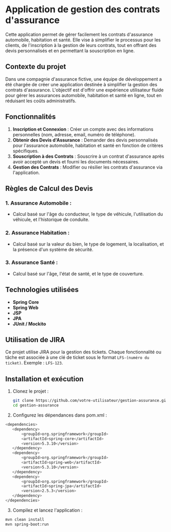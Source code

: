 # Application de gestion des contrats d'assurance

Cette application permet de gérer facilement les contrats d'assurance automobile, habitation et santé. Elle vise à simplifier le processus pour les clients, de l'inscription à la gestion de leurs contrats, tout en offrant des devis personnalisés et en permettant la souscription en ligne.

## Contexte du projet
Dans une compagnie d'assurance fictive, une équipe de développement a été chargée de créer une application destinée à simplifier la gestion des contrats d'assurance. L'objectif est d'offrir une expérience utilisateur fluide pour gérer les assurances automobile, habitation et santé en ligne, tout en réduisant les coûts administratifs.

## Fonctionnalités
1. **Inscription et Connexion** : Créer un compte avec des informations personnelles (nom, adresse, email, numéro de téléphone).
2. **Obtenir des Devis d'Assurance** : Demander des devis personnalisés pour l'assurance automobile, habitation et santé en fonction de critères spécifiques.
3. **Souscription à des Contrats** : Souscrire à un contrat d'assurance après avoir accepté un devis et fourni les documents nécessaires.
4. **Gestion des Contrats** : Modifier ou résilier les contrats d'assurance via l'application.

## Règles de Calcul des Devis
### 1. **Assurance Automobile** :
   - Calcul basé sur l'âge du conducteur, le type de véhicule, l'utilisation du véhicule, et l'historique de conduite.

### 2. **Assurance Habitation** :
   - Calcul basé sur la valeur du bien, le type de logement, la localisation, et la présence d'un système de sécurité.

### 3. **Assurance Santé** :
   - Calcul basé sur l'âge, l'état de santé, et le type de couverture.

## Technologies utilisées
- **Spring Core**
- **Spring Web**
- **JSP**
- **JPA**
- **JUnit / Mockito**

## Utilisation de JIRA
Ce projet utilise JIRA pour la gestion des tickets. Chaque fonctionnalité ou tâche est associée à une clé de ticket sous le format `LFS-(numéro du ticket)`. Exemple : `LFS-123`.

## Installation et exécution
1. Clonez le projet :
   ```bash
   git clone https://github.com/votre-utilisateur/gestion-assurance.git
   cd gestion-assurance
    ```
2. Configurez les dépendances dans pom.xml :
 ```bash
<dependencies>
    <dependency>
        <groupId>org.springframework</groupId>
        <artifactId>spring-core</artifactId>
        <version>5.3.10</version>
    </dependency>
    <dependency>
        <groupId>org.springframework</groupId>
        <artifactId>spring-web</artifactId>
        <version>5.3.10</version>
    </dependency>
    <dependency>
        <groupId>org.springframework</groupId>
        <artifactId>spring-jpa</artifactId>
        <version>2.5.3</version>
    </dependency>
</dependencies>
 ```
3. Compilez et lancez l'application :
 ```bash
mvn clean install
mvn spring-boot:run
 ```
